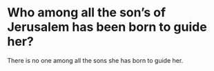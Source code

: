 # Who among all the son’s of Jerusalem has been born to guide her?

There is no one among all the sons she has born to guide her.
